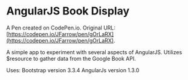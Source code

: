 # AngularJS Book Display

A Pen created on CodePen.io. Original URL: [https://codepen.io/JFarrow/pen/gOrLaRX](https://codepen.io/JFarrow/pen/gOrLaRX).

A simple app to experiment with several aspects of AngularJS. Utilizes $resource to gather data from the Google Book API. 

Uses:
Bootstrap version 3.3.4
AngularJs version 1.3.0
